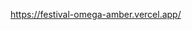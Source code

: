 https://festival-omega-amber.vercel.app/

<!--
Class name için bazı koşullu mantıklar kurmanız yeterlidir. Buna yaklaşabileceğiniz birkaç farklı yol vardır ve bunlardan istediğinizi kullanmakta özgürsünüz.

Birkaç vanilla JS array yöntemi, verileri düzenlemek için gerçekten yararlı olacaktır. Verilerle ne yapmanız gerektiğini ve elinizdeki görevler için hangi yöntemlerin en uygun olacağını düşünün. İki karşılık gelen yöntemle iki ana görev vardır.

 Spoiler uyarısı. ️️Başka bir ipucu ister misiniz? ⬇️ Bir tane almak için 50. satıra ilerleyin - ancak önce bunu kendi başınıza biraz daha düşünmeyi düşünün! 🚨











































İki ana görev veriyi *filtreleyerek* sadece belirli bir tarihte çalan grupların bulunmasını sağlamak ve *sıralayarak* grupların önem sırasına göre sıralanmasını sağlamaktır. Başka bir deyişle, filter ve sort yöntemlerini kullanabilirsiniz

Verileri düzenledikten sonra, ihtiyacınız olan sırayla ihtiyacınız olan grupların bir array'ini elde etmelisiniz. Bundan sonra yapmanız gereken tek şey array'i yinelemek ve her grup için bir paragraf oluşturmaktır. Böyle bir görev için özellikle uygun olan bir array yöntemi var

🚨 Spoiler uyarısı ️️Başka bir ipucu ister misiniz? ⬇️ Bir tane almak için 100. satıra ilerleyin - ama önce bunu kendi başınıza biraz daha düşünmeyi düşünün 🚨













































map
 -->
